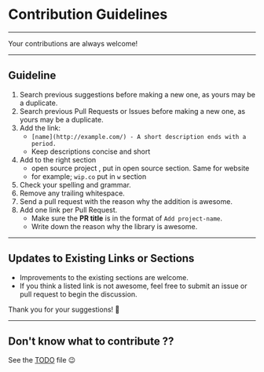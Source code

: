# Contribution Guidelines

---

Your contributions are always welcome!

---

## Guideline

1. Search previous suggestions before making a new one, as yours may be a duplicate.
2. Search previous Pull Requests or Issues before making a new one, as yours may be a duplicate.
3. Add the link:
   -  `[name](http://example.com/) - A short description ends with a period.`
   - Keep descriptions concise and short
4. Add to the right section 
   - open source project , put in open source section. Same for website
   - for example; `wip.co` put in `w` section
5. Check your spelling and grammar.
6. Remove any trailing whitespace.
7. Send a pull request with the reason why the addition is awesome.
8. Add one link per Pull Request.
   - Make sure the **PR title** is in the format of `Add project-name`.
   - Write down the reason why the library is awesome.

---

## Updates to Existing Links or Sections

- Improvements to the existing sections are welcome.
- If you think a listed link is not awesome, feel free to submit an issue or pull request to begin the discussion.

Thank you for your suggestions! 🥳

---

## Don't know what to contribute ??

See the [TODO](https://github.com/asyraffff/Hotwire-in-action/blob/main/TODO.md) file 😉